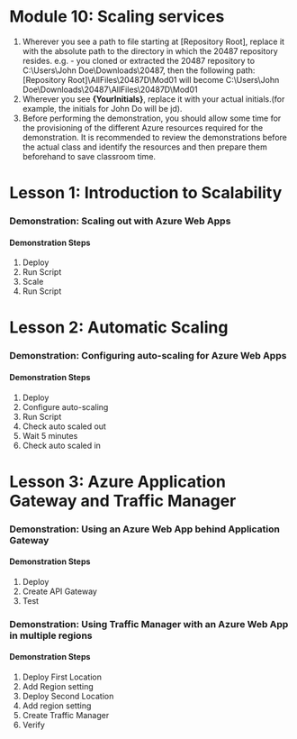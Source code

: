 # Module 10: Scaling services

1. Wherever you see a path to file starting at [Repository Root], replace it with the absolute path to the directory in which the 20487 repository resides. 
 e.g. - you cloned or extracted the 20487 repository to C:\Users\John Doe\Downloads\20487, then the following path: [Repository Root]\AllFiles\20487D\Mod01 will become C:\Users\John Doe\Downloads\20487\AllFiles\20487D\Mod01
2. Wherever you see **{YourInitials}**, replace it with your actual initials.(for example, the initials for John Do will be jd).
3. Before performing the demonstration, you should allow some time for the provisioning of the different Azure resources required for the demonstration. It is recommended to review the demonstrations before the actual class and identify the resources and then prepare them beforehand to save classroom time.


# Lesson 1: Introduction to Scalability

### Demonstration: Scaling out with Azure Web Apps

#### Demonstration Steps

1. Deploy
2. Run Script
3. Scale
4. Run Script

# Lesson 2: Automatic Scaling

### Demonstration: Configuring auto-scaling for Azure Web Apps

#### Demonstration Steps

1. Deploy
2. Configure auto-scaling
3. Run Script
4. Check auto scaled out
5. Wait 5 minutes
6. Check auto scaled in

# Lesson 3: Azure Application Gateway and Traffic Manager

### Demonstration: Using an Azure Web App behind Application Gateway

#### Demonstration Steps

1. Deploy
2. Create API Gateway
3. Test

### Demonstration: Using Traffic Manager with an Azure Web App in multiple regions

#### Demonstration Steps

1. Deploy First Location
2. Add Region setting
3. Deploy Second Location
4. Add region setting
5. Create Traffic Manager
6. Verify